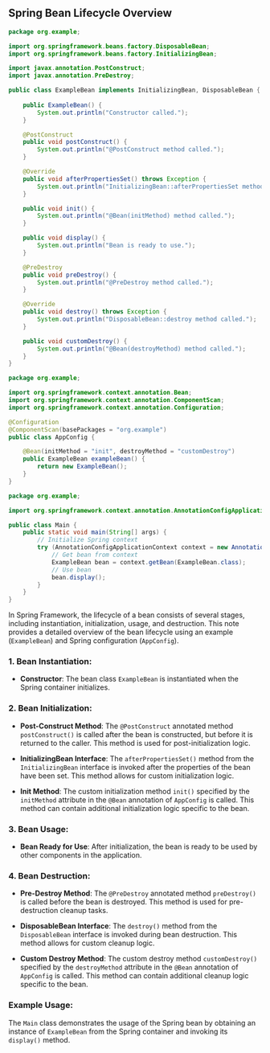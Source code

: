 ## Spring Bean Lifecycle Overview

```java
package org.example;

import org.springframework.beans.factory.DisposableBean;
import org.springframework.beans.factory.InitializingBean;

import javax.annotation.PostConstruct;
import javax.annotation.PreDestroy;

public class ExampleBean implements InitializingBean, DisposableBean {
    
    public ExampleBean() {
        System.out.println("Constructor called.");
    }

    @PostConstruct
    public void postConstruct() {
        System.out.println("@PostConstruct method called.");
    }

    @Override
    public void afterPropertiesSet() throws Exception {
        System.out.println("InitializingBean::afterPropertiesSet method called.");
    }

    public void init() {
        System.out.println("@Bean(initMethod) method called.");
    }

    public void display() {
        System.out.println("Bean is ready to use.");
    }

    @PreDestroy
    public void preDestroy() {
        System.out.println("@PreDestroy method called.");
    }

    @Override
    public void destroy() throws Exception {
        System.out.println("DisposableBean::destroy method called.");
    }

    public void customDestroy() {
        System.out.println("@Bean(destroyMethod) method called.");
    }
}
```

```java
package org.example;

import org.springframework.context.annotation.Bean;
import org.springframework.context.annotation.ComponentScan;
import org.springframework.context.annotation.Configuration;

@Configuration
@ComponentScan(basePackages = "org.example")
public class AppConfig {

    @Bean(initMethod = "init", destroyMethod = "customDestroy")
    public ExampleBean exampleBean() {
        return new ExampleBean();
    }
}
```

```java
package org.example;

import org.springframework.context.annotation.AnnotationConfigApplicationContext;

public class Main {
    public static void main(String[] args) {
        // Initialize Spring context
        try (AnnotationConfigApplicationContext context = new AnnotationConfigApplicationContext(AppConfig.class)) {
            // Get bean from context
            ExampleBean bean = context.getBean(ExampleBean.class);
            // Use bean
            bean.display();
        }
    }
}
```

In Spring Framework, the lifecycle of a bean consists of several stages, including instantiation, initialization, usage, and destruction. This note provides a detailed overview of the bean lifecycle using an example (`ExampleBean`) and Spring configuration (`AppConfig`).

### 1. Bean Instantiation:

- **Constructor**: The bean class `ExampleBean` is instantiated when the Spring container initializes.

### 2. Bean Initialization:

- **Post-Construct Method**: The `@PostConstruct` annotated method `postConstruct()` is called after the bean is constructed, but before it is returned to the caller. This method is used for post-initialization logic.

- **InitializingBean Interface**: The `afterPropertiesSet()` method from the `InitializingBean` interface is invoked after the properties of the bean have been set. This method allows for custom initialization logic.

- **Init Method**: The custom initialization method `init()` specified by the `initMethod` attribute in the `@Bean` annotation of `AppConfig` is called. This method can contain additional initialization logic specific to the bean.

### 3. Bean Usage:

- **Bean Ready for Use**: After initialization, the bean is ready to be used by other components in the application.

### 4. Bean Destruction:

- **Pre-Destroy Method**: The `@PreDestroy` annotated method `preDestroy()` is called before the bean is destroyed. This method is used for pre-destruction cleanup tasks.

- **DisposableBean Interface**: The `destroy()` method from the `DisposableBean` interface is invoked during bean destruction. This method allows for custom cleanup logic.

- **Custom Destroy Method**: The custom destroy method `customDestroy()` specified by the `destroyMethod` attribute in the `@Bean` annotation of `AppConfig` is called. This method can contain additional cleanup logic specific to the bean.

### Example Usage:

The `Main` class demonstrates the usage of the Spring bean by obtaining an instance of `ExampleBean` from the Spring container and invoking its `display()` method.


